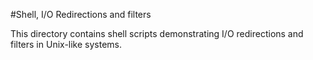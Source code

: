 #Shell, I/O Redirections and filters

This directory contains shell scripts demonstrating I/O redirections and filters in Unix-like systems.

